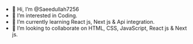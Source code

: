 - 👋 Hi, I’m @Saeedullah7256
- 👀 I’m interested in Coding.
- 🌱 I’m currently learning React js, Next js & Api integration.
- 💞️ I’m looking to collaborate on HTML, CSS, JavaScript, React js & Next js.

<!---
Saeedullah7256/Saeedullah7256 is a ✨ special ✨ repository because its `README.md` (this file) appears on your GitHub profile.
You can click the Preview link to take a look at your changes.
--->
